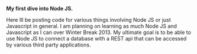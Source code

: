 **My first dive into Node JS.**

Here Ill be posting code for various things involving Node JS or just Javascript in general. I am planning on learning as much Node JS and Javascript as I can over Winter Break 2013. My ultimate goal is to be able to use Node JS to connect a database with a REST api that can be accessed by various third party applications.
